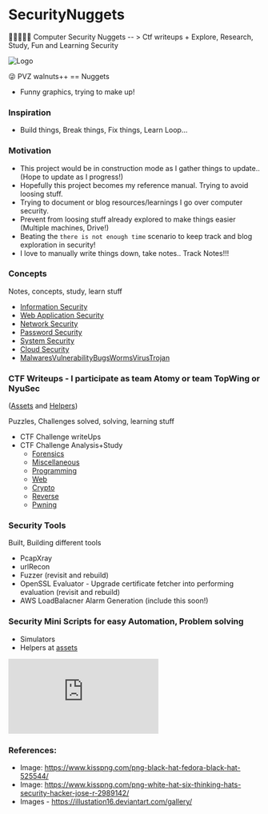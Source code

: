 # SecurityNuggets
:eyes::blue_book::pencil::thought_balloon::blue_book: Computer Security Nuggets -- > Ctf writeups + Explore, Research, Study, Fun and Learning Security


<img src="https://srinivas11789.github.io/SecurityNuggets/images/security_nuggets.png" title="Logo">

:stuck_out_tongue_winking_eye: PVZ walnuts++ == Nuggets<br>
* Funny graphics, trying to make up!

### Inspiration
* Build things, Break things, Fix things, Learn Loop...

### Motivation
* This project would be in construction mode as I gather things to update..(Hope to update as I progress!)
* Hopefully this project becomes my reference manual. Trying to avoid loosing stuff.
* Trying to document or blog resources/learnings I go over computer security.
* Prevent from loosing stuff already explored to make things easier (Multiple machines, Drive!)
* Beating the `there is not enough time` scenario to keep track and blog exploration in security!
* I love to manually write things down, take notes.. Track Notes!!!

### Concepts
Notes, concepts, study, learn stuff
* [Information Security](https://github.com/Srinivas11789/SecurityNuggets/tree/master/concepts/informationSecurity)
* [Web Application Security](https://github.com/Srinivas11789/SecurityNuggets/tree/master/concepts/webAppSecurity)
* [Network Security](https://github.com/Srinivas11789/SecurityNuggets/tree/master/concepts/networkSecurity)
* [Password Security](https://github.com/Srinivas11789/SecurityNuggets/tree/master/concepts/passwordSecurity)
* [System Security](https://github.com/Srinivas11789/SecurityNuggets/tree/master/concepts/systemSecurity)
* [Cloud Security](https://github.com/Srinivas11789/SecurityNuggets/tree/master/concepts/cloudSecurity)
* [MalwaresVulnerabilityBugsWormsVirusTrojan](https://github.com/Srinivas11789/SecurityNuggets/tree/master/concepts/MalwaresVulnerabilityBugsWormsVirusTrojan)

### CTF Writeups - I participate as team Atomy or team TopWing <in ctftimes too> or NyuSec <with my school>
([Assets](https://github.com/Srinivas11789/SecurityNuggets/tree/master/captureTheFlag) and [Helpers](https://gist.github.com/srinivas11789))

Puzzles, Challenges solved, solving, learning stuff
* CTF Challenge writeUps
* CTF Challenge Analysis+Study
  - [Forensics](https://github.com/Srinivas11789/SecurityNuggets/tree/master/captureTheFlag/Forensics)
  - [Miscellaneous](https://github.com/Srinivas11789/SecurityNuggets/tree/master/captureTheFlag/Miscellaneous)
  - [Programming](https://github.com/Srinivas11789/SecurityNuggets/tree/master/captureTheFlag/Programming)
  - [Web](https://github.com/Srinivas11789/SecurityNuggets/tree/master/captureTheFlag/Web)
  - [Crypto](https://github.com/Srinivas11789/SecurityNuggets/tree/master/captureTheFlag/Cryptography)
  - [Reverse](https://github.com/Srinivas11789/SecurityNuggets/tree/master/captureTheFlag/ReverseEngineer)
  - [Pwning](https://github.com/Srinivas11789/SecurityNuggets/tree/master/captureTheFlag/Pwn)

### Security Tools
Built, Building different tools
* PcapXray
* urlRecon
* Fuzzer (revisit and rebuild)
* OpenSSL Evaluator - Upgrade certificate fetcher into performing evaluation (revisit and rebuild)
* AWS LoadBalacner Alarm Generation (include this soon!)

### Security Mini Scripts for easy Automation, Problem solving
* Simulators
* Helpers at [assets](https://gist.github.com/srinivas11789)

[![Analytics](https://ga-beacon.appspot.com/UA-114681129-2/SecurityNuggets/README.md)](https://github.com/igrigorik/ga-beacon)

### References:
* Image: https://www.kisspng.com/png-black-hat-fedora-black-hat-525544/
* Image: https://www.kisspng.com/png-white-hat-six-thinking-hats-security-hacker-jose-r-2989142/
* Images - https://illustation16.deviantart.com/gallery/
